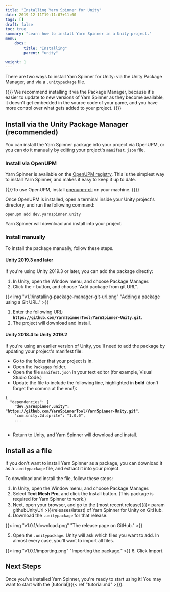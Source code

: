 ```yaml
---
title: "Installing Yarn Spinner for Unity"
date: 2019-12-11T19:11:07+11:00
tags: []
draft: false
toc: true
summary: "Learn how to install Yarn Spinner in a Unity project."
menu:
    docs:
        title: "Installing"
        parent: "unity"

weight: 1
---
```


There are two ways to install Yarn Spinner for Unity: via the Unity Package Manager, and via a `.unitypackage` file. 

{{<note>}}
We recommend installing it via the Package Manager, because it's easier to update to new versions of Yarn Spinner as they become available, it doesn't get embedded in the source code of your game, and you have more control over what gets added to your project. 
{{</note>}}

## Install via the Unity Package Manager (recommended)

You can install the Yarn Spinner package into your project via OpenUPM, or you can do it manually by editing your project's `manifest.json` file.

### Install via OpenUPM 

Yarn Spinner is available on the [OpenUPM registry](https://openupm.com). This is the simplest way to install Yarn Spinner, and makes it easy to keep it up to date.

{{<note>}}To use OpenUPM, install [openupm-cli](https://github.com/openupm/openupm-cli) on your machine. {{</note>}}

Once OpenUPM is installed, open a terminal inside your Unity project's directory, and run the following command:

```
openupm add dev.yarnspinner.unity
```

Yarn Spinner will download and install into your project.

### Install manually

To install the package manually, follow these steps.

#### Unity 2019.3 and later

If you're using Unity 2019.3 or later, you can add the package directly:

1. In Unity, open the Window menu, and choose Package Manager.
2. Click the `+` button, and choose "Add package from git URL".

{{< img "v1.1/installing-package-manager-git-url.png" "Adding a package using a Git URL." >}}

1. Enter the following URL: **`https://github.com/YarnSpinnerTool/YarnSpinner-Unity.git`**.
2. The project will download and install.

#### Unity 2018.4 to Unity 2019.2

If you're using an earlier version of Unity, you'll need to add the package by updating your project's manifest file:

* Go to the folder that your project is in.
* Open the `Packages` folder.
* Open the file `manifest.json` in your text editor (for example, Visual Studio Code.)
* Update the file to include the following line, highlighted in **bold** (don't forget the comma at the end!):

<pre>
<code class="json">{
  "dependencies": {
    <b>"dev.yarnspinner.unity": "https://github.com/YarnSpinnerTool/YarnSpinner-Unity.git",</b>
    "com.unity.2d.sprite": "1.0.0",
    ...
</code>
</pre>

* Return to Unity, and Yarn Spinner will download and install.

## Install as a file

If you don't want to install Yarn Spinner as a package, you can download it as a `.unitypackage` file, and extract it into your project.

To download and install the file, follow these steps:

1. In Unity, open the Window menu, and choose Package Manager.
2. Select **Text Mesh Pro**, and click the Install button. (This package is required for Yarn Spinner to work.)
3. Next, open your browser, and go to the [most recent release]({{< param githubUnityUrl >}}/releases/latest) of Yarn Spinner for Unity on GitHub.
4. Download the `.unitypackage` for that release.

{{< img "v1.0.1/download.png" "The release page on GitHub." >}}

5. Open the `.unitypackage`. Unity will ask which files you want to add. In almost every case, you'll want to import all files.

{{< img "v1.0.1/importing.png" "Importing the package." >}}
6. Click Import.

## Next Steps

Once you've installed Yarn Spinner, you're ready to start using it! You may want to start with the [tutorial]({{< ref "tutorial.md" >}}).